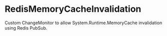RedisMemoryCacheInvalidation
============================

Custom ChangeMonitor to allow System.Runtime.MemoryCache invalidation using Redis PubSub.
